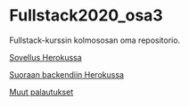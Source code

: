 # Fullstack2020_osa3

Fullstack-kurssin kolmososan oma repositorio.

[Sovellus Herokussa](https://floating-cliffs-46668.herokuapp.com/)

[Suoraan backendiin Herokussa](https://floating-cliffs-46668.herokuapp.com/api/persons)

[Muut palautukset](https://github.com/happoni/Fullstack2020)
